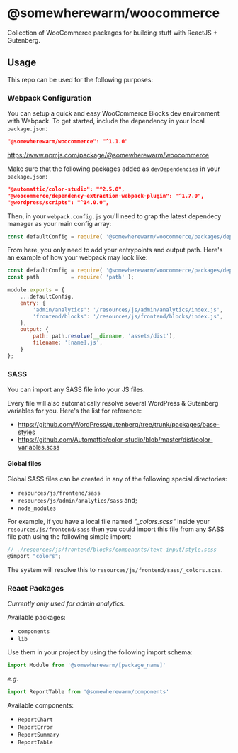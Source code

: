 # @somewherewarm/woocommerce

Collection of WooCommerce packages for building stuff with ReactJS + Gutenberg.

## Usage

This repo can be used for the following purposes: 

### Webpack Configuration

You can setup a quick and easy WooCommerce Blocks dev environment with Webpack. To get started, include the dependency in your local `package.json`:
```json
"@somewherewarm/woocommerce": "^1.1.0"
```
https://www.npmjs.com/package/@somewherewarm/woocommerce

Make sure that the following packages added as `devDependencies` in your `package.json`:
```json
"@automattic/color-studio": "^2.5.0",
"@woocommerce/dependency-extraction-webpack-plugin": "^1.7.0",
"@wordpress/scripts": "^14.0.0",
```

Then, in your `webpack.config.js` you'll need to grap the latest dependecy manager as your main config array:
```js
const defaultConfig = require( '@somewherewarm/woocommerce/packages/dependency-manager/config/webpack.config' );
```

From here, you only need to add your entrypoints and output path. Here's an example of how your webpack may look like:
```js
const defaultConfig = require( '@somewherewarm/woocommerce/packages/dependency-manager/config/webpack.config' );
const path          = require( 'path' );

module.exports = {
    ...defaultConfig,
    entry: {
        'admin/analytics': '/resources/js/admin/analytics/index.js',
        'frontend/blocks': '/resources/js/frontend/blocks/index.js',
    },
    output: {
        path: path.resolve(__dirname, 'assets/dist'),
        filename: '[name].js',
    }
};
```

### SASS

You can import any SASS file into your JS files. 

Every file will also automatically resolve several WordPress & Gutenberg variables for you. Here's the list for reference:
- https://github.com/WordPress/gutenberg/tree/trunk/packages/base-styles
- https://github.com/Automattic/color-studio/blob/master/dist/color-variables.scss

#### Global files

Global SASS files can be created in any of the following special directories:
- `resources/js/frontend/sass` 
- `resources/js/admin/analytics/sass` and;
- `node_modules`

For example, if you have a local file named _"\_colors.scss"_ inside your `resources/js/frontend/sass` then you could import this file from any SASS file path using the following simple import:
```js
// ./resources/js/frontend/blocks/components/text-input/style.scss
@import "colors";
```

The system will resolve this to `resources/js/frontend/sass/_colors.scss`.

### React Packages

_Currently only used for admin analytics._

Available packages:
- `components`
- `lib`

Use them in your project by using the following import schema:
```js
import Module from '@somewherewarm/[package_name]'
```
_e.g._
```js
import ReportTable from '@somewherewarm/components'
```

Available components:
- `ReportChart`
- `ReportError`
- `ReportSummary`
- `ReportTable`
